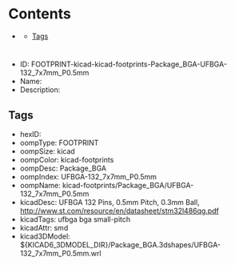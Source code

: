 



Contents
========

* [](#)
	* [Tags](#tags)

# 

- ID: FOOTPRINT-kicad-kicad-footprints-Package_BGA-UFBGA-132_7x7mm_P0.5mm
- Name: 
- Description: 

## Tags

- hexID: 
- oompType: FOOTPRINT
- oompSize: kicad
- oompColor: kicad-footprints
- oompDesc: Package_BGA
- oompIndex: UFBGA-132_7x7mm_P0.5mm
- oompName: kicad-footprints/Package_BGA/UFBGA-132_7x7mm_P0.5mm
- kicadDesc: UFBGA 132 Pins, 0.5mm Pitch, 0.3mm Ball, http://www.st.com/resource/en/datasheet/stm32l486qg.pdf
- kicadTags: ufbga bga small-pitch
- kicadAttr: smd
- kicad3DModel: ${KICAD6_3DMODEL_DIR}/Package_BGA.3dshapes/UFBGA-132_7x7mm_P0.5mm.wrl
